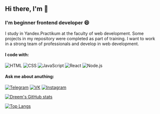 ## Hi there, I'm  👋

### I'm beginner frontend developer 😄

I study in Yandex.Practikum at the faculty of web development.
Some projects in my repository were completed as part of training.
I want to work in a strong team of professionals and develop in web development. 

#### I code with:

![HTML](https://img.shields.io/badge/-HTML-pink?style=flat-square&logo=html)
![CSS](https://img.shields.io/badge/-CSS-green?style=flat-square&logo=CSS)
![JavaScript](https://img.shields.io/badge/-JavaScript-red?style=flat-square&logo=JavaScript)
![React](https://img.shields.io/badge/-React-blue?style=flat-square&logo=React)
![Node.js](https://img.shields.io/badge/-Node.js-yellow?style=flat-square&logo=Node.js)

#### Ask me about anuthing:

[![Telegram](https://img.shields.io/badge/-Telegram-gray?style=flat-square&logo=Telegram)](https://t.me/larionovdmitry)
[![VK](https://img.shields.io/badge/-VK-gray?style=flat-square&logo=VK)](https://vk.com/d.larionoff)
[![Instagram](https://img.shields.io/badge/-Instagram-gray?style=flat-square&logo=Instagram)](https://www.instagram.com/dlarionof/)

[![Dreem's GitHub stats](https://github-readme-stats.vercel.app/api?username=Dreem13)](https://github.com/anuraghazra/github-readme-stats)

[![Top Langs](https://github-readme-stats.vercel.app/api/top-langs/?username=Dreem13)](https://github.com/anuraghazra/github-readme-stats)




<!--
**Dreem13/Dreem13** is a ✨ _special_ ✨ repository because its `README.md` (this file) appears on your GitHub profile.

Here are some ideas to get you started:

- 🔭 I’m currently working on ...
- 🌱 I’m currently learning ...
- 👯 I’m looking to collaborate on ...
- 🤔 I’m looking for help with ...
- 💬 Ask me about ...
- 📫 How to reach me: ...
- 😄 Pronouns: ...
- ⚡ Fun fact: ...
-->
